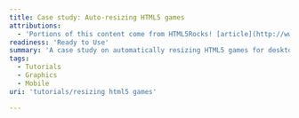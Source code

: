 ```yaml
---
title: Case study: Auto-resizing HTML5 games
attributions:
  - 'Portions of this content come from HTML5Rocks! [article](http://www.html5rocks.com/en/tutorials/casestudies/gopherwoord-studios-resizing-html5-games/)'
readiness: 'Ready to Use'
summary: 'A case study on automatically resizing HTML5 games for desktop or mobile devices.'
tags:
  - Tutorials
  - Graphics
  - Mobile
uri: 'tutorials/resizing html5 games'

---
```

